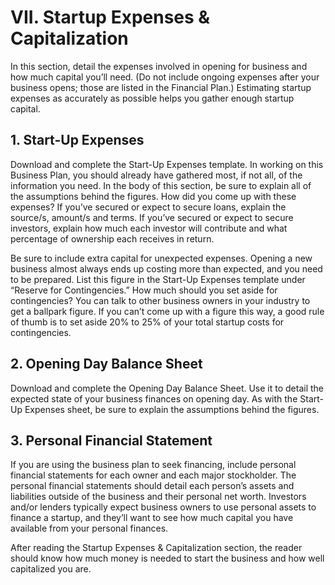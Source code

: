 # VII. Startup Expenses & Capitalization

In this section, detail the expenses involved in opening for business and how much capital you’ll need. (Do not include ongoing expenses after your business opens; those are listed in the Financial Plan.) Estimating startup expenses as accurately as possible helps you gather enough startup capital. 

## 1. Start-Up Expenses 
Download and complete the Start-Up Expenses template. In working on this Business Plan, you should already have gathered most, if not all, of the information you need. In the body of this section, be sure to explain all of the assumptions behind the figures. How did you come up with these expenses? If you’ve secured or expect to secure loans, explain the source/s, amount/s and terms. If you’ve secured or expect to secure investors, explain how much each investor will contribute and what percentage of ownership each receives in return. 

Be sure to include extra capital for unexpected expenses. Opening a new business almost always ends up costing more than expected, and you need to be prepared. List this figure in the Start-Up Expenses template under “Reserve for Contingencies.” How much should you set aside for contingencies? You can talk to other business owners in your industry to get a ballpark figure. If you can’t come up with a figure this way, a good rule of thumb is to set aside 20% to 25% of your total startup costs for contingencies.

## 2. Opening Day Balance Sheet 
Download and complete the Opening Day Balance Sheet. Use it to detail the expected state of your business finances on opening day. As with the Start-Up Expenses sheet, be sure to explain the assumptions behind the figures.  

## 3. Personal Financial Statement
If you are using the business plan to seek financing, include personal financial statements for each owner and each major stockholder. The personal financial statements should detail each person’s assets and liabilities outside of the business and their personal net worth. Investors and/or lenders typically expect business owners to use personal assets to finance a startup, and they’ll want to see how much capital you have available from your personal finances. 

After reading the Startup Expenses & Capitalization section, the reader should know how much money is needed to start the business and how well capitalized you are.
